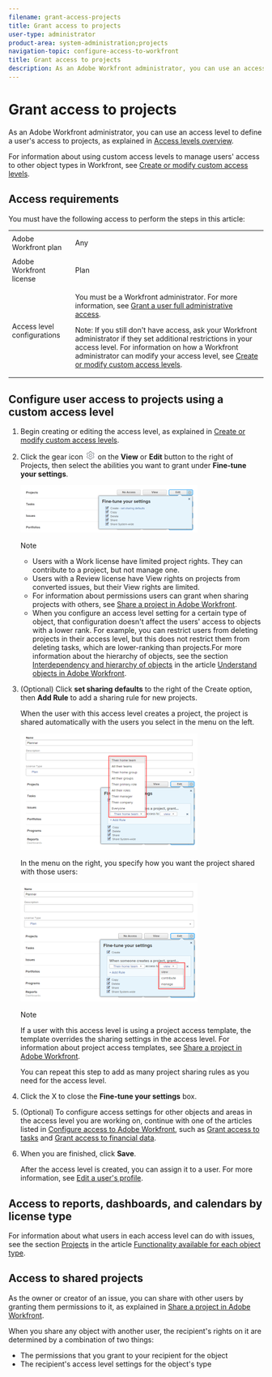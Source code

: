 ```yaml
---
filename: grant-access-projects
title: Grant access to projects
user-type: administrator
product-area: system-administration;projects
navigation-topic: configure-access-to-workfront
title: Grant access to projects
description: As an Adobe Workfront administrator, you can use an access level to define a user's access to projects in Workfront, as explained in Access levels overview.
---
```


# Grant access to projects

As an Adobe Workfront administrator, you can use an access level to define a user's access to projects, as explained in [Access levels overview](../../../administration-and-setup/add-users/access-levels-and-object-permissions/access-levels-overview.md).&nbsp;

For information about using custom access levels to manage users' access to other object types in Workfront, see [Create or modify custom access levels](../../../administration-and-setup/add-users/configure-and-grant-access/create-modify-access-levels.md).

## Access requirements

You must have the following access to perform the steps in this article: 

<table> 
 <col> 
 <col> 
 <tbody> 
  <tr> 
   <td role="rowheader">Adobe Workfront plan</td> 
   <td> <p>Any</p> </td> 
  </tr> 
  <tr> 
   <td role="rowheader">Adobe Workfront license</td> 
   <td> <p>Plan </p> </td> 
  </tr> 
  <tr> 
   <td role="rowheader">Access level configurations</td> 
   <td> <p>You must be a Workfront administrator. For more information, see <a href="../../../administration-and-setup/add-users/configure-and-grant-access/grant-a-user-full-administrative-access.md" class="MCXref xref" data-mc-variable-override="">Grant a user full administrative access</a>.</p> <p>Note: If you still don't have access, ask your Workfront administrator if they set additional restrictions in your access level. For information on how a Workfront administrator can modify your access level, see <a href="../../../administration-and-setup/add-users/configure-and-grant-access/create-modify-access-levels.md" class="MCXref xref" data-mc-variable-override="">Create or modify custom access levels</a>.</p> </td> 
  </tr> 
 </tbody> 
</table>

## Configure user access to projects using a custom access level

1. Begin creating or editing the access level, as explained in [Create or modify custom access levels](../../../administration-and-setup/add-users/configure-and-grant-access/create-modify-access-levels.md).
1. Click the gear icon ![](assets/gear-icon-settings.png) on the **View** or **Edit** button to the right of Projects, then select the abilities you want to grant under **Fine-tune your settings**.

   ![](assets/planner-fine-tune-your-settings-with-copy-projects-350x93.png)

   >[!NOTE]
   >
   >* Users with a Work license have limited project rights. They can contribute to a project, but not manage one.
   >* Users with a Review license have View rights on projects from converted issues, but their View rights are limited.
   >* For information about permissions users can grant when sharing projects with others, see [Share a project in Adobe Workfront](../../../workfront-basics/grant-and-request-access-to-objects/share-a-project.md).
   >* When you configure an access level setting for a certain type of object, that configuration doesn't affect the users' access to objects with a lower rank. For example, you can restrict users from deleting projects in their access level, but this does not restrict them from deleting tasks, which are lower-ranking than projects.For more information about the hierarchy of objects, see the section [Interdependency and hierarchy of objects](../../../workfront-basics/navigate-workfront/workfront-navigation/understand-objects.md#understanding-interdependency-and-hierarchy-of-objects) in&nbsp;the article [Understand objects in Adobe Workfront](../../../workfront-basics/navigate-workfront/workfront-navigation/understand-objects.md).

1. (Optional) Click **set sharing defaults** to the right of the Create option, then **Add Rule** to add a sharing rule for new projects.

   When the user with this access level creates a project, the project is shared automatically with the users you select in the menu on the left.

   ![](assets/project-sharing-menu-350x230.png)

   In the menu on the right, you specify how you want the project shared with those users:

   ![](assets/project-sharing-right-menu-350x234.png)

   >[!NOTE]
   >
   >If a user with this access level is using a project access template, the template overrides the sharing settings in the access level. For information about project access templates, see [Share a project in Adobe Workfront](../../../workfront-basics/grant-and-request-access-to-objects/share-a-project.md).

   You can repeat this step to add as many project sharing rules as you need for the access level.

1. Click the X to close the **Fine-tune your settings** box.
1. (Optional) To configure access settings for other objects and areas in the access level you are working on, continue with one of the articles listed in [Configure access to Adobe Workfront](../../../administration-and-setup/add-users/configure-and-grant-access/configure-access.md), such as [Grant access to tasks](../../../administration-and-setup/add-users/configure-and-grant-access/grant-access-tasks.md) and [Grant access to financial data](../../../administration-and-setup/add-users/configure-and-grant-access/grant-access-financial.md).
1. When you are finished, click **Save**.

   After the access level is created, you can assign it to a user. For more information, see [Edit a user's profile](../../../administration-and-setup/add-users/create-and-manage-users/edit-a-users-profile.md).

## Access to reports, dashboards, and calendars by license type

For information about what users in each access level can do with issues, see the section [Projects](../../../administration-and-setup/add-users/access-levels-and-object-permissions/functionality-available-for-each-object-type.md#projects) in the article [Functionality available for each object type](../../../administration-and-setup/add-users/access-levels-and-object-permissions/functionality-available-for-each-object-type.md).

## Access to shared projects

As the owner or creator of an issue, you can share with other users by granting them permissions to it, as explained in [Share a project in Adobe Workfront](../../../workfront-basics/grant-and-request-access-to-objects/share-a-project.md).

<!--
<div style="color: #ff1493;" data-mc-conditions="QuicksilverOrClassic.Draft mode">
<p style="color: #ff1493;">If you make changes here, make them also in the "Grant access to" articles where this snippet had to be converted to text:</p>
<p style="color: #ff1493;">* reports, dashboards, and calendars</p>
<p style="color: #ff1493;">* financial data</p>
<p style="color: #ff1493;">* issue</p>
</div>
-->

When you share any object with another user, the recipient's rights on it are determined by a combination of two things:

* The permissions that you grant to your recipient for the object
* The recipient's access level settings for the object's type

